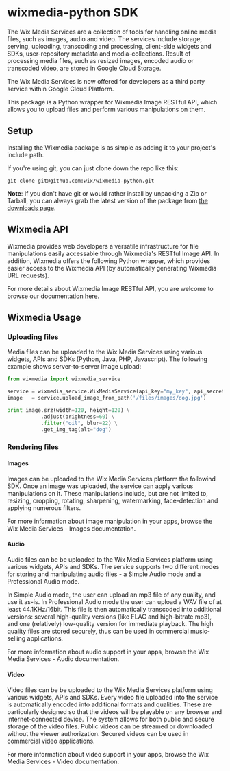 wixmedia-python SDK
===================

The Wix Media Services are a collection of tools for handling online media files, such as images, audio and video. The services include storage, serving, uploading, transcoding and processing, client-side widgets and SDKs, user-repository metadata and media-collections. Result of processing media files, such as resized images, encoded audio or transcoded video, are stored in Google Cloud Storage.

The Wix Media Services is now offered for developers as a third party service within Google Cloud Platform.

This package is a Python wrapper for Wixmedia Image RESTful API, which allows you to upload files and perform various manipulations on them. 

## Setup ##

Installing the Wixmedia package is as simple as adding it to your project's include path.  

If you're using git, you can just clone down the repo like this:

```
git clone git@github.com:wix/wixmedia-python.git
```

__Note__: If you don't have git or would rather install by unpacking a Zip or Tarball, you can always grab the latest version of the package from [the downloads page](https://github.com/wix/wixmedia-python/archive/master.zip). 


## Wixmedia API ##

Wixmedia provides web developers a versatile infrastructure for file manipulations easily accessable through Wixmedia's RESTful Image API. 
In addition, Wixmedia offers the following Python wrapper, which provides easier access to the Wixmedia API (by automatically generating Wixmedia URL requests).

For more details about Wixmedia Image RESTful API, you are welcome to browse our documentation [here](https://github.com/wix/wixmedia/master/README.md). 

## Wixmedia Usage ##

### Uploading files ###

Media files can be uploaded to the Wix Media Services using various widgets, APIs and SDKs (Python, Java, PHP, Javascript). The following example shows server-to-server image upload:

```python
from wixmedia import wixmedia_service

service = wixmedia_service.WixMediaService(api_key="my_key", api_secret="my_secret")
image   = service.upload_image_from_path('/files/images/dog.jpg')

print image.srz(width=120, height=120) \
           .adjust(brightness=60) \
           .filter("oil", blur=22) \
           .get_img_tag(alt="dog")
```

### Rendering files ###

#### Images ####

Images can be uploaded to the Wix Media Services platform the followind SDK.
Once an image was uploaded, the service can apply various manipulations on it. These manipulations include, but are not limited to, resizing, cropping, rotating, sharpening, watermarking, face-detection and applying numerous filters. 

For more information about image manipulation in your apps, browse the Wix Media Services - Images documentation.

#### Audio ####

Audio files can be be uploaded to the Wix Media Services platform using various widgets, APIs and SDKs.
The service supports two different modes for storing and manipulating audio files - a Simple Audio mode and a Professional Audio mode.

In Simple Audio mode, the user can upload an mp3 file of any quality, and use it as-is. In Professional Audio mode the user can upload a WAV file of at least 44.1KHz/16bit. This file is then automatically transcoded into additional versions: several high-quality versions (like FLAC and high-bitrate mp3), and one (relatively) low-quality version for immediate playback. The high quality files are stored securely, thus can be used in commercial music-selling applications.

For more information about audio support in your apps, browse the Wix Media Services - Audio documentation.

#### Video ####

Video files can be be uploaded to the Wix Media Services platform using various widgets, APIs and SDKs.
Every video file uploaded into the service is automatically encoded into additional formats and qualities. These are particularly designed so that the videos will be playable on any browser and internet-connected device.
The system allows for both public and secure storage of the video files. Public videos can be streamed or downloaded without the viewer authorization. Secured videos can be used in commercial video applications.

For more information about video support in your apps, browse the Wix Media Services - Video documentation.
